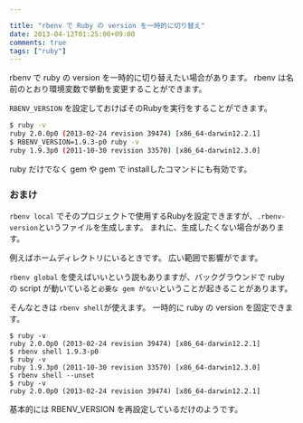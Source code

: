 ```yaml
---

title: "rbenv で Ruby の version を一時的に切り替え"
date: 2013-04-12T01:25:00+09:00
comments: true
tags: ["ruby"]
---
```


rbenv で ruby の version を一時的に切り替えたい場合があります。
rbenv は名前のとおり環境変数で挙動を変更することができます。

`RBENV_VERSION` を設定しておけばそのRubyを実行をすることができます。

```bash
$ ruby -v
ruby 2.0.0p0 (2013-02-24 revision 39474) [x86_64-darwin12.2.1]
$ RBENV_VERSION=1.9.3-p0 ruby -v
ruby 1.9.3p0 (2011-10-30 revision 33570) [x86_64-darwin12.3.0]
```

ruby だけでなく gem や gem で installしたコマンドにも有効です。

### おまけ

`rbenv local` でそのプロジェクトで使用するRubyを設定できますが、`.rbenv-version`というファイルを生成します。
まれに、生成したくない場合があります。

例えばホームディレクトリにいるときです。
広い範囲で影響がでます。

`rbenv global` を使えばいいという説もありますが、バックグラウンドで ruby の script が動いていると`必要な gem がない`ということが起きることがあります。

そんなときは `rbenv shell`が使えます。
一時的に ruby の version を固定できます。

```
$ ruby -v
ruby 2.0.0p0 (2013-02-24 revision 39474) [x86_64-darwin12.2.1]
$ rbenv shell 1.9.3-p0
$ ruby -v
ruby 1.9.3p0 (2011-10-30 revision 33570) [x86_64-darwin12.3.0]
$ rbenv shell --unset
$ ruby -v
ruby 2.0.0p0 (2013-02-24 revision 39474) [x86_64-darwin12.2.1]
```

基本的には RBENV_VERSION を再設定しているだけのようです。
